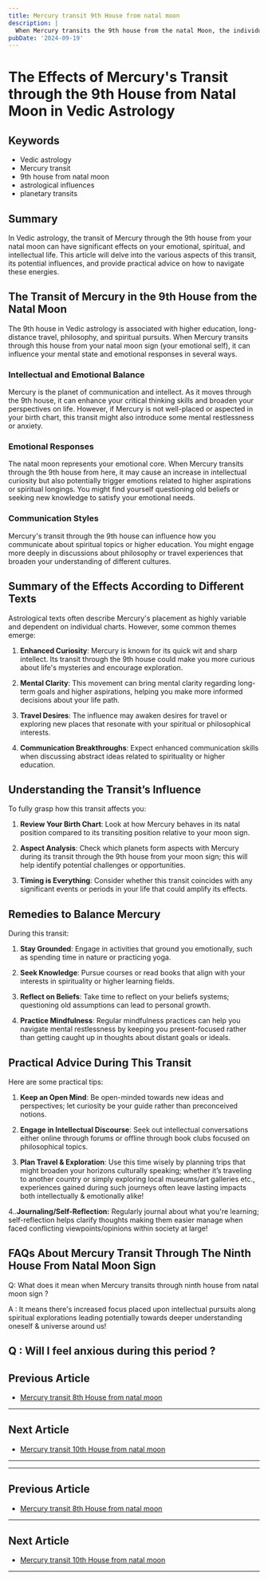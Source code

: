 ```yaml
---
title: Mercury transit 9th House from natal moon
description: |
  When Mercury transits the 9th house from the natal Moon, the individual may encounter obstacles in all endeavors, leading to frustration and increased effort with little reward. The period may also bring health issues, financial difficulties, and a general sense of dissatisfaction.
pubDate: '2024-09-19'
---
```


# The Effects of Mercury's Transit through the 9th House from Natal Moon in Vedic Astrology

## Keywords

- Vedic astrology
- Mercury transit
- 9th house from natal moon
- astrological influences
- planetary transits

## Summary

In Vedic astrology, the transit of Mercury through the 9th house from your natal moon can have significant effects on your emotional, spiritual, and intellectual life. This article will delve into the various aspects of this transit, its potential influences, and provide practical advice on how to navigate these energies.

## The Transit of Mercury in the 9th House from the Natal Moon

The 9th house in Vedic astrology is associated with higher education, long-distance travel, philosophy, and spiritual pursuits. When Mercury transits through this house from your natal moon sign (your emotional self), it can influence your mental state and emotional responses in several ways.

### Intellectual and Emotional Balance

Mercury is the planet of communication and intellect. As it moves through the 9th house, it can enhance your critical thinking skills and broaden your perspectives on life. However, if Mercury is not well-placed or aspected in your birth chart, this transit might also introduce some mental restlessness or anxiety.

### Emotional Responses

The natal moon represents your emotional core. When Mercury transits through the 9th house from here, it may cause an increase in intellectual curiosity but also potentially trigger emotions related to higher aspirations or spiritual longings. You might find yourself questioning old beliefs or seeking new knowledge to satisfy your emotional needs.

### Communication Styles

Mercury's transit through the 9th house can influence how you communicate about spiritual topics or higher education. You might engage more deeply in discussions about philosophy or travel experiences that broaden your understanding of different cultures.

## Summary of the Effects According to Different Texts

Astrological texts often describe Mercury's placement as highly variable and dependent on individual charts. However, some common themes emerge:

1. **Enhanced Curiosity**: Mercury is known for its quick wit and sharp intellect. Its transit through the 9th house could make you more curious about life's mysteries and encourage exploration.
   
2. **Mental Clarity**: This movement can bring mental clarity regarding long-term goals and higher aspirations, helping you make more informed decisions about your life path.

3. **Travel Desires**: The influence may awaken desires for travel or exploring new places that resonate with your spiritual or philosophical interests.

4. **Communication Breakthroughs**: Expect enhanced communication skills when discussing abstract ideas related to spirituality or higher education.

## Understanding the Transit’s Influence

To fully grasp how this transit affects you:

1. **Review Your Birth Chart**: Look at how Mercury behaves in its natal position compared to its transiting position relative to your moon sign.
   
2. **Aspect Analysis**: Check which planets form aspects with Mercury during its transit through the 9th house from your moon sign; this will help identify potential challenges or opportunities.

3. **Timing is Everything**: Consider whether this transit coincides with any significant events or periods in your life that could amplify its effects.

## Remedies to Balance Mercury

During this transit:

1. **Stay Grounded**: Engage in activities that ground you emotionally, such as spending time in nature or practicing yoga.

2. **Seek Knowledge**: Pursue courses or read books that align with your interests in spirituality or higher learning fields.

3. **Reflect on Beliefs**: Take time to reflect on your beliefs systems; questioning old assumptions can lead to personal growth.

4. **Practice Mindfulness**: Regular mindfulness practices can help you navigate mental restlessness by keeping you present-focused rather than getting caught up in thoughts about distant goals or ideals.

## Practical Advice During This Transit

Here are some practical tips:

1. **Keep an Open Mind**: Be open-minded towards new ideas and perspectives; let curiosity be your guide rather than preconceived notions.

2. **Engage in Intellectual Discourse**: Seek out intellectual conversations either online through forums or offline through book clubs focused on philosophical topics.

3. **Plan Travel & Exploration**: Use this time wisely by planning trips that might broaden your horizons culturally speaking; whether it’s traveling to another country or simply exploring local museums/art galleries etc., experiences gained during such journeys often leave lasting impacts both intellectually & emotionally alike!

4..**Journaling/Self-Reflection:** Regularly journal about what you're learning; self-reflection helps clarify thoughts making them easier manage when faced conflicting viewpoints/opinions within society at large!

## FAQs About Mercury Transit Through The Ninth House From Natal Moon Sign 

Q: What does it mean when Mercury transits through ninth house from natal moon sign ?
 
A : It means there's increased focus placed upon intellectual pursuits along spiritual explorations leading potentially towards deeper understanding oneself & universe around us!

Q : Will I feel anxious during this period ?
---

## Previous Article
- [Mercury transit 8th House from natal moon](200408_Mercury_transit_8th_House_from_natal_moon.md)

---

## Next Article
- [Mercury transit 10th House from natal moon](200410_Mercury_transit_10th_House_from_natal_moon.md)

---
---

## Previous Article
- [Mercury transit 8th House from natal moon](200408_Mercury_transit_8th_House_from_natal_moon.md)

---

## Next Article
- [Mercury transit 10th House from natal moon](200410_Mercury_transit_10th_House_from_natal_moon.md)

---
